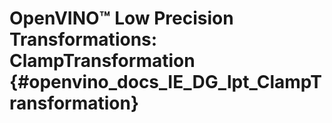 # OpenVINO™ Low Precision Transformations: ClampTransformation {#openvino_docs_IE_DG_lpt_ClampTransformation}
